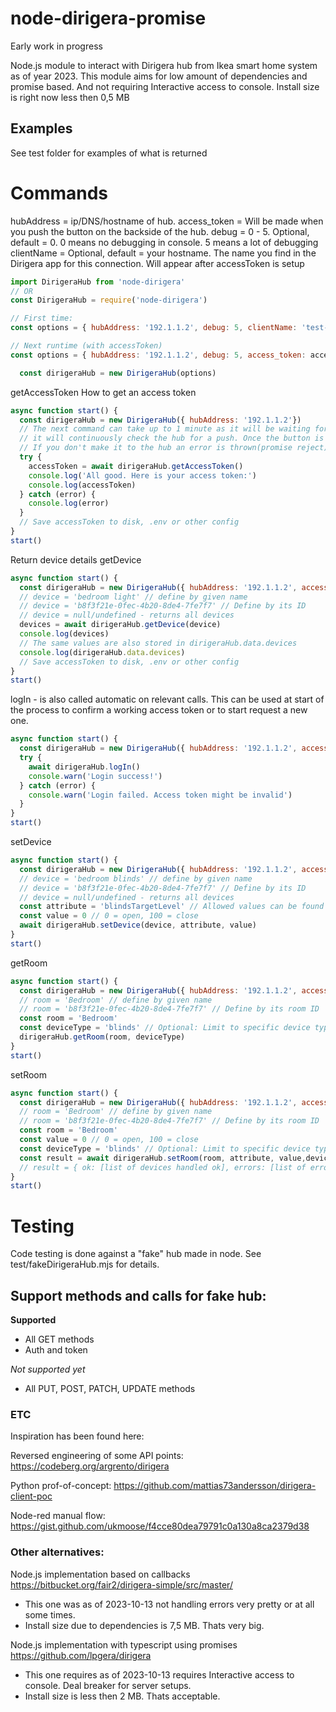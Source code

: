 # node-dirigera-promise

Early work in progress

Node.js module to interact with Dirigera hub from Ikea smart home system as of year 2023.
This module aims for low amount of dependencies and promise based. And not requiring Interactive access to console.
Install size is right now less then 0,5 MB

## Examples

See test folder for examples of what is returned

# Commands

hubAddress = ip/DNS/hostname of hub.
access_token = Will be made when you push the button on the backside of the hub.
debug = 0 - 5. Optional, default = 0. 0 means no debugging in console. 5 means a lot of debugging 
clientName = Optional, default = your hostname. The name you find in the Dirigera app for this connection. Will appear after accessToken is setup
```js
import DirigeraHub from 'node-dirigera'
// OR
const DirigeraHub = require('node-dirigera')

// First time:
const options = { hubAddress: '192.1.1.2', debug: 5, clientName: 'test-node-dirigera' }

// Next runtime (with accessToken)
const options = { hubAddress: '192.1.1.2', debug: 5, access_token: accessToken, clientName: 'test-node-dirigera' }

  const dirigeraHub = new DirigeraHub(options)

```
getAccessToken
How to get an access token
```js
async function start() {
  const dirigeraHub = new DirigeraHub({ hubAddress: '192.1.1.2'})
  // The next command can take up to 1 minute as it will be waiting for you to push the button.
  // it will continuously check the hub for a push. Once the button is pressed you will get the access token.
  // If you don't make it to the hub an error is thrown(promise reject).
  try {
    accessToken = await dirigeraHub.getAccessToken()
    console.log('All good. Here is your access token:')
    console.log(accessToken)
  } catch (error) {
    console.log(error)
  }
  // Save accessToken to disk, .env or other config
}
start()
```


Return device details
getDevice
```js
async function start() {
  const dirigeraHub = new DirigeraHub({ hubAddress: '192.1.1.2', access_token: 'lallaal'})
  // device = 'bedroom light' // define by given name
  // device = 'b8f3f21e-0fec-4b20-8de4-7fe7f7' // Define by its ID
  // device = null/undefined - returns all devices
  devices = await dirigeraHub.getDevice(device)
  console.log(devices)
  // The same values are also stored in dirigeraHub.data.devices
  console.log(dirigeraHub.data.devices)
  // Save accessToken to disk, .env or other config
}
start()
```

logIn - is also called automatic on relevant calls. This can be used at start of the process to confirm a working access token or to start request a new one.
```js
async function start() {
  const dirigeraHub = new DirigeraHub({ hubAddress: '192.1.1.2', access_token: 'lallaal'})
  try {
    await dirigeraHub.logIn()
    console.warn('Login success!')
  } catch (error) {
    console.warn('Login failed. Access token might be invalid')
  }
}
start()
```

setDevice
```js
async function start() {
  const dirigeraHub = new DirigeraHub({ hubAddress: '192.1.1.2', access_token: 'lallaal'})
  // device = 'bedroom blinds' // define by given name
  // device = 'b8f3f21e-0fec-4b20-8de4-7fe7f7' // Define by its ID
  // device = null/undefined - returns all devices
  const attribute = 'blindsTargetLevel' // Allowed values can be found via getDevice() under capabilities.canReceive
  const value = 0 // 0 = open, 100 = close
  await dirigeraHub.setDevice(device, attribute, value)
}
start()
```

getRoom
```js
async function start() {
  const dirigeraHub = new DirigeraHub({ hubAddress: '192.1.1.2', access_token: 'lallaal'})
  // room = 'Bedroom' // define by given name
  // room = 'b8f3f21e-0fec-4b20-8de4-7fe7f7' // Define by its room ID
  const room = 'Bedroom'
  const deviceType = 'blinds' // Optional: Limit to specific device type
  dirigeraHub.getRoom(room, deviceType)
}
start()
```

setRoom
```js
async function start() {
  const dirigeraHub = new DirigeraHub({ hubAddress: '192.1.1.2', access_token: 'lallaal'})
  // room = 'Bedroom' // define by given name
  // room = 'b8f3f21e-0fec-4b20-8de4-7fe7f7' // Define by its room ID
  const room = 'Bedroom'
  const value = 0 // 0 = open, 100 = close
  const deviceType = 'blinds' // Optional: Limit to specific device type
  const result = await dirigeraHub.setRoom(room, attribute, value,deviceType)
  // result = { ok: [list of devices handled ok], errors: [list of errors if any] }
}
start()
```

# Testing

Code testing is done against a "fake" hub made in node. See test/fakeDirigeraHub.mjs for details.

## Support methods and calls for fake hub:

**Supported**
- All GET methods
- Auth and token

*Not supported yet*
- All PUT, POST, PATCH, UPDATE methods

### ETC

Inspiration has been found here:

Reversed engineering of some API points: https://codeberg.org/argrento/dirigera

Python prof-of-concept: https://github.com/mattias73andersson/dirigera-client-poc

Node-red manual flow: https://gist.github.com/ukmoose/f4cce80dea79791c0a130a8ca2379d38

### Other alternatives:

Node.js implementation based on callbacks https://bitbucket.org/fair2/dirigera-simple/src/master/
 - This one was as of 2023-10-13 not handling errors very pretty or at all some times. 
 - Install size due to dependencies is 7,5 MB. Thats very big.

Node.js implementation with typescript using promises https://github.com/lpgera/dirigera
- This one requires as of 2023-10-13 requires Interactive access to console. Deal breaker for server setups.
- Install size is less then 2 MB. Thats acceptable.
